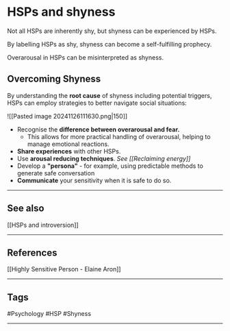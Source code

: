 # HSPs and shyness

Not all HSPs are inherently shy, but shyness can be experienced by HSPs.

By labelling HSPs as shy, shyness can become a self-fulfilling prophecy.

Overarousal in HSPs can be misinterpreted as shyness.

## Overcoming Shyness

By understanding the **root cause** of shyness including potential triggers, HSPs can employ strategies to better navigate social situations:

![[Pasted image 20241126111630.png|150]]

- Recognise the **difference between overarousal and fear.**
	- This allows for more practical handling of overarousal, helping to manage emotional reactions.
- **Share experiences** with other HSPs.
- Use **arousal reducing techniques**. *See [[Reclaiming energy]]*
- Develop a **"persona"** - for example, using predictable methods to generate safe conversation
- **Communicate** your sensitivity when it is safe to do so.

---
## See also

[[HSPs and introversion]]

---
## References

[[Highly Sensitive Person - Elaine Aron]]

---
## Tags

#Psychology #HSP #Shyness

---

